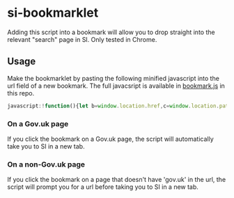 # si-bookmarklet

Adding this script into a bookmark will allow you to drop straight into the relevant "search" page in SI. Only tested in Chrome.

## Usage

Make the bookmarklet by pasting the following minified javascript into the url field of a new bookmark. The full javacsript is available in [bookmark.js](https://github.com/antoni-devlin-gds/si-bookmarklet/blob/main/bookmark.js) in this repo.

```javascript
javascript:!function(){let b=window.location.href,c=window.location.pathname;if(b.includes("gov.uk"))location="https://my2.siteimprove.com/QualityAssurance/1112165/Overview/Search?SearchIn=Url&Query="+c.replace(/\//g,"%2F");else{let a=prompt("Enter a url to search for in siteimprove:\r\ne.g. '/contact-dfe'","").replace(/\//g,"%2F");a&&(location="https://my2.siteimprove.com/QualityAssurance/1112165/Overview/Search?SearchIn=Url&Query="+escape(a))}}()
```

### On a Gov.uk page

If you click the bookmark on a Gov.uk page, the script will automatically take you to SI in a new tab.

### On a non-Gov.uk page

If you click the bookmark on a page that doesn't have 'gov.uk' in the url, the script will prompt you for a url before taking you to SI in a new tab.
